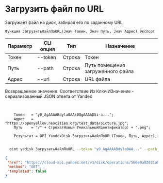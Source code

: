 ﻿---
sidebar_position: 11
---

# Загрузить файл по URL
 Загружает файл на диск, забирая его по заданному URL



`Функция ЗагрузитьФайлПоURL(Знач Токен, Знач Путь, Знач Адрес) Экспорт`

  | Параметр | CLI опция | Тип | Назначение |
  |-|-|-|-|
  | Токен | --token | Строка | Токен |
  | Путь | --path | Строка | Путь помещения загруженного файла |
  | Адрес | --url | Строка | URL файла |

  
  Возвращаемое значение:   Соответствие Из КлючИЗначение - сериализованный JSON ответа от Yandex

<br/>




```bsl title="Пример кода"
    Токен   = "y0_AgAAAABdylaOAAs0QgAAAAD5i-a...";
    Адрес   = "https://openyellow.neocities.org/test_data/picture.jpg";
    Путь    = "/" + Строка(Новый УникальныйИдентификатор) + ".png";

    Результат = OPI_YandexDisk.ЗагрузитьФайлПоURL(Токен, Путь, Адрес);
```



```sh title="Пример команды CLI"
    
  oint yadisk ЗагрузитьФайлПоURL --token "y0_AgAAAABdylaOAA..." --path "/Альпака.png" --url "https://raw.githubusercontent.com/Bayselonarrend/OpenIntegrations/main/Media/logo.png"

```

```json title="Результат"
{
 "href": "https://cloud-api.yandex.net/v1/disk/operations/566e9a82021a8bd5e09f8241b896e400c22855aed693f7c2ee0e0288e2c9adc1",
 "method": "GET",
 "templated": false
}
```
